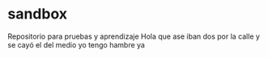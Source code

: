 # sandbox
Repositorio para pruebas y aprendizaje
Hola que ase
iban dos por la calle y se cayó el del medio
yo tengo hambre ya
